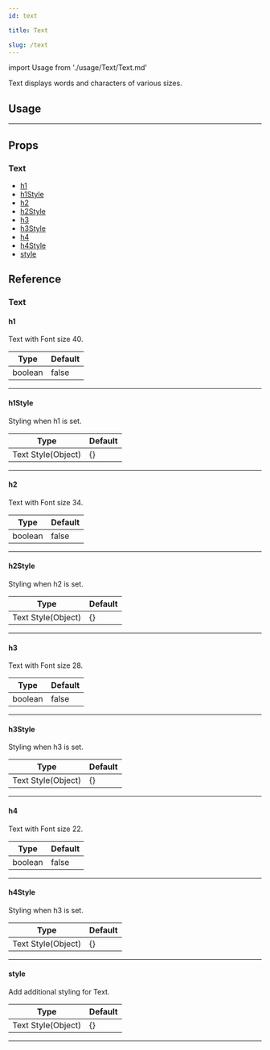 ```yaml
---
id: text

title: Text

slug: /text
---
```


import Usage from './usage/Text/Text.md'

Text displays words and characters of various sizes.

## Usage

<Usage />

---

## Props

### Text

- [h1](#h1)
- [h1Style](#h1style)
- [h2](#h2)
- [h2Style](#h2style)
- [h3](#h3)
- [h3Style](#h3style)
- [h4](#h4)
- [h4Style](#h4style)
- [style](#style)

## Reference

### Text

#### h1

Text with Font size 40.

| Type    | Default |
| ------- | ------- |
| boolean | false   |

---

#### h1Style

Styling when h1 is set.

| Type               | Default |
| ------------------ | ------- |
| Text Style(Object) | {}      |

---

#### h2

Text with Font size 34.

| Type    | Default |
| ------- | ------- |
| boolean | false   |

---

#### h2Style

Styling when h2 is set.

| Type               | Default |
| ------------------ | ------- |
| Text Style(Object) | {}      |

---

#### h3

Text with Font size 28.

| Type    | Default |
| ------- | ------- |
| boolean | false   |

---

#### h3Style

Styling when h3 is set.

| Type               | Default |
| ------------------ | ------- |
| Text Style(Object) | {}      |

---

#### h4

Text with Font size 22.

| Type    | Default |
| ------- | ------- |
| boolean | false   |

---

#### h4Style

Styling when h3 is set.

| Type               | Default |
| ------------------ | ------- |
| Text Style(Object) | {}      |

---

#### style

Add additional styling for Text.

| Type               | Default |
| ------------------ | ------- |
| Text Style(Object) | {}      |

---
